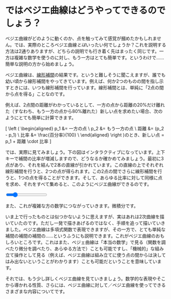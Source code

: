# ではベジエ曲線はどうやってできるのでしょう？

ベジエ曲線がどのように動くのか、点を触ってみて感覚が摑めたかもしれません。では、実際のところベジエ曲線*とは*いったい何でしょうか？これを説明する方法は2通りありますが、どちらの説明でも行き着く先はまったく同じです。一方は複雑な数学を使うのに対し、もう一方はとても簡単です。というわけで……簡単な説明の方から始めましょう。

ベジエ曲線は、[線形補間](https://ja.wikipedia.org/wiki/%E7%B7%9A%E5%BD%A2%E8%A3%9C%E9%96%93)の結果です。というと難しそうに聞こえますが、誰でも幼い頃から線形補間をやってきています。例えば、何か2つのものの間を指し示すときには、いつも線形補間を行っています。線形補間とは、単純に「2点の間から点を得る」ことなのです。

例えば、2点間の距離がわかっているとして、一方の点から距離の20%だけ離れた（すなわち、もう一方の点から80%離れた）新しい点を求めたい場合、次のようにとても簡単に計算できます。

\[
\left (
  \begin{aligned}
    p_1 &= 一方の点 \\
    p_2 &= もう一方の点 \\
    距離 &= (p_2 - p_1) \\
    比率 &= \frac{百分率}{100} \\
  \end{aligned}
\right )のとき、新しい点 = p_1 + 距離 \cdot 比率
\]

では、実際に見てみましょう。下の図はインタラクティブになっています。上下キーで補間の比率が増減しますので、どうなるか確かめてみましょう。最初に3点があり、それを結んで2本の直線が引かれています。この直線の上でそれぞれ線形補間を行うと、2つの点が得られます。この2点の間でさらに線形補間を行うと、1つの点を得ることができます。そして、あらゆる比率に対して同様に点を求め、それをすべて集めると、このようにベジエ曲線ができるのです。

<graphics-element title="Linear Interpolation leading to Bézier curves" width="825" src="./interpolation.js">
  <input type="range" min="10" max="90" step="1" value="25" class="slide-control">
</graphics-element>

また、これが複雑な方の数学につながっていきます。微積分です。

いま上で行ったものとは似つかないように思えますが、実はあれは2次曲線を描いていたのです。ただし一発で描きあげるのではなく、手順を追って描いていきました。ベジエ曲線は多項式関数で表現できますが、その一方で、とても単純な補間の補間の補間の……というふうにも説明できます。これがベジエ曲線のおもしろいところです。これはまた、ベジェ曲線は「本当の数学」で見る（関数を調べたり微分を調べたり、あらゆる方法で）ことも可能ですし、「機械的」な組み立て操作として見る（例えば、ベジエ曲線は組み立てに使う点の間からは決してはみ出ないということがわかります）ことも可能だということを意味しています。

それでは、もう少し詳しくベジエ曲線を見ていきましょう。数学的な表現やそこから導かれる性質、さらには、ベジエ曲線に対して／ベジエ曲線を使ってできるさまざまな内容についてです。
